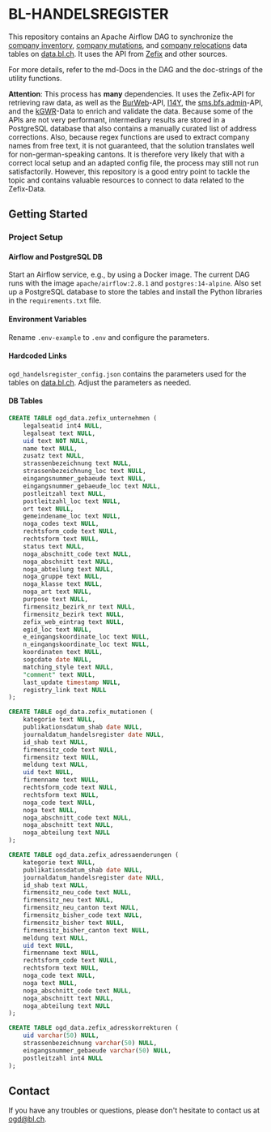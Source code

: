 # BL-HANDELSREGISTER

This repository contains an Apache Airflow DAG to synchronize the [company inventory](https://data.bl.ch/explore/dataset/12480), [company mutations](https://data.bl.ch/explore/dataset/12460), and [company relocations](https://data.bl.ch/explore/dataset/12470) data tables on [data.bl.ch](https://data.bl.ch/). It uses the API from [Zefix](https://www.zefix.ch/de/search/entity/welcome) and other sources.

For more details, refer to the md-Docs in the DAG and the doc-strings of the utility functions.

**Attention**: This process has **many** dependencies. It uses the Zefix-API for retrieving raw data, as well as the [BurWeb](https://www.bfs.admin.ch/bfs/de/home/register/unternehmensregister/betriebs-unternehmensregister/burweb.html)-API, [I14Y](https://www.i14y.admin.ch/de/home), the [sms.bfs.admin](https://www.bfs.admin.ch/bfsstatic/dam/assets/15224054/master)-API, and the [kGWR](https://data.bl.ch/explore/dataset/12180/table/?disjunctive.gemeindename)-Data to enrich and validate the data. Because some of the APIs are not very performant, intermediary results are stored in a PostgreSQL database that also contains a manually curated list of address corrections. Also, because regex functions are used to extract company names from free text, it is not guaranteed, that the solution translates well for non-german-speaking cantons.
It is therefore very likely that with a correct local setup and an adapted config file, the process may still not run satisfactorily. However, this repository is a good entry point to tackle the topic and contains valuable resources to connect to data related to the Zefix-Data.

## Getting Started

### Project Setup
#### Airflow and PostgreSQL DB
Start an Airflow service, e.g., by using a Docker image. The current DAG runs with the image `apache/airflow:2.8.1` and `postgres:14-alpine`. Also set up a PostgreSQL database to store the tables and install the Python libraries in the `requirements.txt` file. 

#### Environment Variables
Rename `.env-example` to `.env` and configure the parameters.

#### Hardcoded Links
`ogd_handelsregister_config.json` contains the parameters used for the tables on [data.bl.ch](data.bl.ch). Adjust the parameters as needed.

#### DB Tables
```sql
CREATE TABLE ogd_data.zefix_unternehmen (
	legalseatid int4 NULL,
	legalseat text NULL,
	uid text NOT NULL,
	name text NULL,
	zusatz text NULL,
	strassenbezeichnung text NULL,
	strassenbezeichnung_loc text NULL,
	eingangsnummer_gebaeude text NULL,
	eingangsnummer_gebaeude_loc text NULL,
	postleitzahl text NULL,
	postleitzahl_loc text NULL,
	ort text NULL,
	gemeindename_loc text NULL,
	noga_codes text NULL,
	rechtsform_code text NULL,
	rechtsform text NULL,
	status text NULL,
	noga_abschnitt_code text NULL,
	noga_abschnitt text NULL,
	noga_abteilung text NULL,
	noga_gruppe text NULL,
	noga_klasse text NULL,
	noga_art text NULL,
	purpose text NULL,
	firmensitz_bezirk_nr text NULL,
	firmensitz_bezirk text NULL,
	zefix_web_eintrag text NULL,
	egid_loc text NULL,
	e_eingangskoordinate_loc text NULL,
	n_eingangskoordinate_loc text NULL,
	koordinaten text NULL,
	sogcdate date NULL,
	matching_style text NULL,
	"comment" text NULL,
	last_update timestamp NULL,
	registry_link text NULL
);
```

```sql
CREATE TABLE ogd_data.zefix_mutationen (
	kategorie text NULL,
	publikationsdatum_shab date NULL,
	journaldatum_handelsregister date NULL,
	id_shab text NULL,
	firmensitz_code text NULL,
	firmensitz text NULL,
	meldung text NULL,
	uid text NULL,
	firmenname text NULL,
	rechtsform_code text NULL,
	rechtsform text NULL,
	noga_code text NULL,
	noga text NULL,
	noga_abschnitt_code text NULL,
	noga_abschnitt text NULL,
	noga_abteilung text NULL
);
```

```sql
CREATE TABLE ogd_data.zefix_adressaenderungen (
	kategorie text NULL,
	publikationsdatum_shab date NULL,
	journaldatum_handelsregister date NULL,
	id_shab text NULL,
	firmensitz_neu_code text NULL,
	firmensitz_neu text NULL,
	firmensitz_neu_canton text NULL,
	firmensitz_bisher_code text NULL,
	firmensitz_bisher text NULL,
	firmensitz_bisher_canton text NULL,
	meldung text NULL,
	uid text NULL,
	firmenname text NULL,
	rechtsform_code text NULL,
	rechtsform text NULL,
	noga_code text NULL,
	noga text NULL,
	noga_abschnitt_code text NULL,
	noga_abschnitt text NULL,
	noga_abteilung text NULL
);
```

```sql
CREATE TABLE ogd_data.zefix_adresskorrekturen (
	uid varchar(50) NULL,
	strassenbezeichnung varchar(50) NULL,
	eingangsnummer_gebaeude varchar(50) NULL,
	postleitzahl int4 NULL
);
```

## Contact
If you have any troubles or questions, please don't hesitate to contact us at <ogd@bl.ch>.